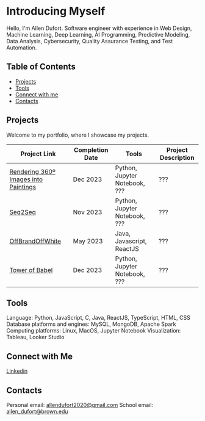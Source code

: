 #  Introducing Myself

Hello, I'm Allen Dufort. Software engineer with experience in Web Design, Machine Learning, Deep Learning, AI Programming, Predictive Modeling, Data Analysis, Cybersecurity, Quality Assurance Testing, and Test Automation.

## Table of Contents
- [Projects](##projects)
- [Tools](##tools)
- [Connect with me](##connect-with-me)
- [Contacts](##contacts)

## Projects
Welcome to my portfolio, where I showcase my projects.

| Project Link | Completion Date | Tools | Project Description |
| ------------ | --------------- | ----- | ------------------- |
| [Rendering 360º Images into Paintings](google.com) | Dec 2023 | Python, Jupyter Notebook, ??? | ??? |
| [Seq2Seq](google.com) | Nov 2023 | Python, Jupyter Notebook, ??? | ??? |
| [OffBrandOffWhite](google.com) | May 2023 | Java, Javascript, ReactJS | ??? |
| [Tower of Babel](google.com) | Dec 2023 | Python, Jupyter Notebook, ??? | ??? |


## Tools
Language: Python, JavaScript, C, Java, ReactJS, TypeScript, HTML, CSS
Database platforms and engines: MySQL, MongoDB, Apache Spark 
Computing platforms: Linux, MacOS, Jupyter Notebook
Visualization: Tableau, Looker Studio

## Connect with Me
[Linkedin](https://www.linkedin.com/in/allen-dufort/)

## Contacts
Personal email: allendufort2020@gmail.com
School email: allen_dufort@brown.edu
